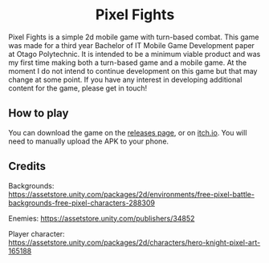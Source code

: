 <h1 align="center"> Pixel Fights </h1>

Pixel Fights is a simple 2d mobile game with turn-based combat. This game was made for a third year Bachelor of IT Mobile Game Development paper at Otago Polytechnic. It is intended to be a minimum viable product and was my first time making both a turn-based game and a mobile game. At the moment I do not intend to continue development on this game but that may change at some point. If you have any interest in developing additional content for the game, please get in touch!

## How to play

You can download the game on the [releases page](https://github.com/PBWiseman/Pixel-Fights/releases), or on [itch.io](https://pbwiseman.itch.io/pixel-fights).
You will need to manually upload the APK to your phone.

## Credits

Backgrounds: https://assetstore.unity.com/packages/2d/environments/free-pixel-battle-backgrounds-free-pixel-characters-288309

Enemies: https://assetstore.unity.com/publishers/34852

Player character: https://assetstore.unity.com/packages/2d/characters/hero-knight-pixel-art-165188

